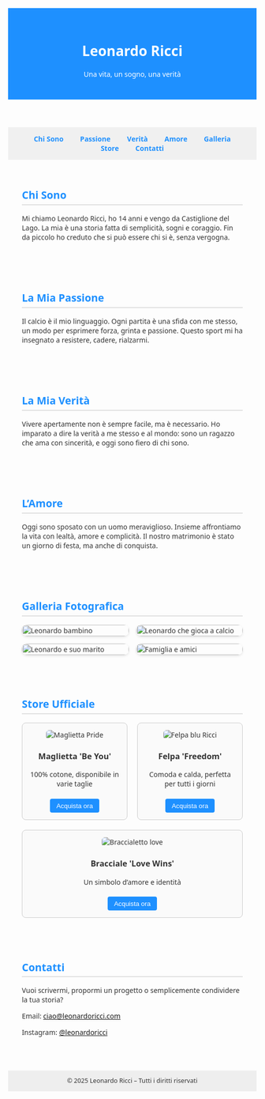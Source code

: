 <!DOCTYPE html>
<html lang="it">
<head>
  <meta charset="UTF-8" />
  <meta name="viewport" content="width=device-width, initial-scale=1.0"/>
  <title>Leonardo Ricci – Una vita, un sogno, una verità</title>
  <style>
    body {
      margin: 0;
      font-family: 'Segoe UI', sans-serif;
      background-color: #fdfdfd;
      color: #333;
    }
    header {
      background: #1e90ff;
      color: white;
      padding: 2em;
      text-align: center;
    }
    nav {
      background-color: #f0f0f0;
      padding: 1em;
      text-align: center;
      position: sticky;
      top: 0;
      z-index: 1000;
    }
    nav a {
      margin: 0 15px;
      text-decoration: none;
      color: #1e90ff;
      font-weight: bold;
    }
    section {
      padding: 2em;
      max-width: 900px;
      margin: auto;
    }
    h2 {
      color: #1e90ff;
      border-bottom: 2px solid #e0e0e0;
      padding-bottom: 0.2em;
    }
    .gallery {
      display: grid;
      grid-template-columns: repeat(auto-fit, minmax(200px, 1fr));
      gap: 15px;
    }
    .gallery img {
      width: 100%;
      border-radius: 10px;
      box-shadow: 0 2px 5px rgba(0,0,0,0.1);
    }
    .store {
      display: flex;
      flex-wrap: wrap;
      gap: 20px;
    }
    .product {
      flex: 1 1 calc(33% - 40px);
      border: 1px solid #ccc;
      border-radius: 8px;
      padding: 1em;
      text-align: center;
      background: #fafafa;
    }
    .product img {
      max-width: 100%;
      height: auto;
      border-radius: 6px;
    }
    .product button {
      margin-top: 0.5em;
      padding: 0.5em 1em;
      background-color: #1e90ff;
      color: white;
      border: none;
      border-radius: 4px;
      cursor: pointer;
    }
    .product button:hover {
      background-color: #0f70d1;
    }
    footer {
      text-align: center;
      padding: 1em;
      background-color: #eee;
      margin-top: 2em;
      font-size: 0.9em;
    }
  </style>
</head>
<body>

  <header>
    <h1>Leonardo Ricci</h1>
    <p>Una vita, un sogno, una verità</p>
  </header>

  <nav>
    <a href="#chi-sono">Chi Sono</a>
    <a href="#passione">Passione</a>
    <a href="#verita">Verità</a>
    <a href="#amore">Amore</a>
    <a href="#galleria">Galleria</a>
    <a href="#store">Store</a>
    <a href="#contatti">Contatti</a>
  </nav>

  <section id="chi-sono">
    <h2>Chi Sono</h2>
    <p>Mi chiamo Leonardo Ricci, ho 14 anni e vengo da Castiglione del Lago. La mia è una storia fatta di semplicità, sogni e coraggio. Fin da piccolo ho creduto che si può essere chi si è, senza vergogna.</p>
  </section>

  <section id="passione">
    <h2>La Mia Passione</h2>
    <p>Il calcio è il mio linguaggio. Ogni partita è una sfida con me stesso, un modo per esprimere forza, grinta e passione. Questo sport mi ha insegnato a resistere, cadere, rialzarmi.</p>
  </section>

  <section id="verita">
    <h2>La Mia Verità</h2>
    <p>Vivere apertamente non è sempre facile, ma è necessario. Ho imparato a dire la verità a me stesso e al mondo: sono un ragazzo che ama con sincerità, e oggi sono fiero di chi sono.</p>
  </section>

  <section id="amore">
    <h2>L’Amore</h2>
    <p>Oggi sono sposato con un uomo meraviglioso. Insieme affrontiamo la vita con lealtà, amore e complicità. Il nostro matrimonio è stato un giorno di festa, ma anche di conquista.</p>
  </section>

  <section id="galleria">
    <h2>Galleria Fotografica</h2>
    <div class="gallery">
      <img src="images/bambino.jpg" alt="Leonardo bambino">
      <img src="images/calcio.jpg" alt="Leonardo che gioca a calcio">
      <img src="images/matrimonio.jpg" alt="Leonardo e suo marito">
      <img src="images/famiglia.jpg" alt="Famiglia e amici">
    </div>
  </section>

  <section id="store">
    <h2>Store Ufficiale</h2>
    <div class="store">
      <div class="product">
        <img src="images/maglietta1.jpg" alt="Maglietta Pride">
        <h3>Maglietta 'Be You'</h3>
        <p>100% cotone, disponibile in varie taglie</p>
        <button>Acquista ora</button>
      </div>
      <div class="product">
        <img src="images/felpa.jpg" alt="Felpa blu Ricci">
        <h3>Felpa 'Freedom'</h3>
        <p>Comoda e calda, perfetta per tutti i giorni</p>
        <button>Acquista ora</button>
      </div>
      <div class="product">
        <img src="images/bracciale.jpg" alt="Braccialetto love">
        <h3>Bracciale 'Love Wins'</h3>
        <p>Un simbolo d’amore e identità</p>
        <button>Acquista ora</button>
      </div>
    </div>
  </section>

  <section id="contatti">
    <h2>Contatti</h2>
    <p>Vuoi scrivermi, propormi un progetto o semplicemente condividere la tua storia?</p>
    <p>Email: <a href="mailto:ciao@leonardoricci.com">ciao@leonardoricci.com</a></p>
    <p>Instagram: <a href="https://instagram.com/leonardoricci" target="_blank">@leonardoricci</a></p>
  </section>

  <footer>
    © 2025 Leonardo Ricci – Tutti i diritti riservati
  </footer>

</body>
</html>
